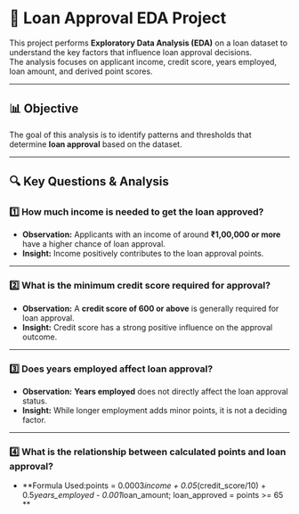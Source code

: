 # 🏦 Loan Approval EDA Project

This project performs **Exploratory Data Analysis (EDA)** on a loan dataset to understand the key factors that influence loan approval decisions.  
The analysis focuses on applicant income, credit score, years employed, loan amount, and derived point scores.

---

## 📊 Objective

The goal of this analysis is to identify patterns and thresholds that determine **loan approval** based on the dataset.

---

## 🔍 Key Questions & Analysis

### 1️⃣ How much income is needed to get the loan approved?
- **Observation:** Applicants with an income of around **₹1,00,000 or more** have a higher chance of loan approval.  
- **Insight:** Income positively contributes to the loan approval points.

---

### 2️⃣ What is the minimum credit score required for approval?
- **Observation:** A **credit score of 600 or above** is generally required for loan approval.  
- **Insight:** Credit score has a strong positive influence on the approval outcome.

---

### 3️⃣ Does years employed affect loan approval?
- **Observation:** **Years employed** does not directly affect the loan approval status.  
- **Insight:** While longer employment adds minor points, it is not a deciding factor.

---

### 4️⃣ What is the relationship between calculated points and loan approval?
- **Formula Used:points = 0.0003*income + 0.05*(credit_score/10) + 0.5*years_employed - 0.001*loan_amount; loan_approved = points >= 65
**
